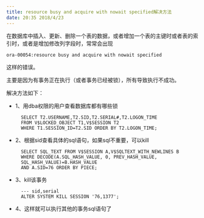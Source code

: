 ```yaml
---
title: resource busy and acquire with nowait specified解决方法
date: 20:35 2018/4/23
---
```


在数据库中插入、更新、删除一个表的数据，或者增加一个表的主键时或者表的索引时，或者是增加修改列字段时，常常会出现

    ora-00054:resource busy and acquire with nowait specified

这样的错误。

主要是因为有事务正在执行（或者事务已经被锁），所有导致执行不成功。

解决方法如下：

- 1、用dba权限的用户查看数据库都有哪些锁

        SELECT T2.USERNAME,T2.SID,T2.SERIAL#,T2.LOGON_TIME
        FROM V$LOCKED_OBJECT T1,V$SESSION T2
        WHERE T1.SESSION_ID=T2.SID ORDER BY T2.LOGON_TIME;

- 2、根据sid查看具体的sql语句，如果sql不重要，可以kill

        SELECT SQL_TEXT FROM V$SESSION A,V$SQLTEXT_WITH_NEWLINES B
        WHERE DECODE(A.SQL_HASH_VALUE, 0, PREV_HASH_VALUE, 
        SQL_HASH_VALUE)=B.HASH_VALUE
        AND A.SID=76 ORDER BY PIECE;
        
        

- 3、kill该事务

        --- sid,serial
        ALTER SYSTEM KILL SESSION '76,1377';

- 4、这样就可以执行其他的事务sql语句了


